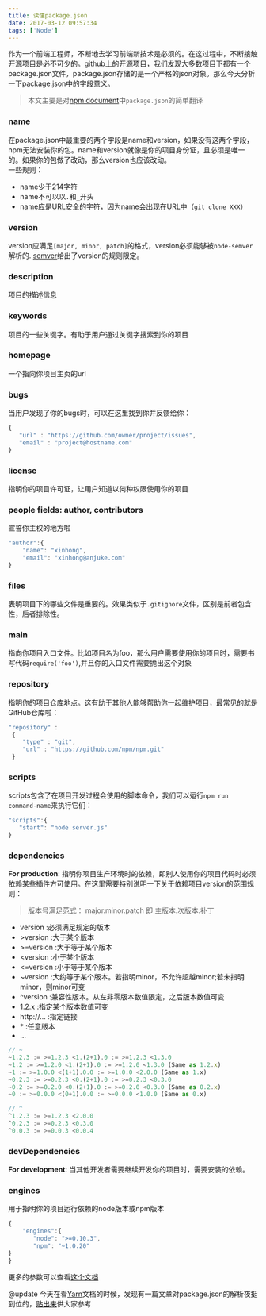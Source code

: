 ```yaml
---
title: 读懂package.json
date: 2017-03-12 09:57:34
tags: ['Node']
---
```


作为一个前端工程师，不断地去学习前端新技术是必须的。在这过程中，不断接触开源项目是必不可少的。github上的开源项目，我们发现大多数项目下都有一个package.json文件，package.json存储的是一个严格的json对象。那么今天分析一下package.json中的字段意义。
> 本文主要是对[npm document](https://docs.npmjs.com/files/package.json)中`package.json`的简单翻译

### name
在package.json中最重要的两个字段是name和version，如果没有这两个字段，npm无法安装你的包。name和version就像是你的项目身份证，且必须是唯一的。如果你的包做了改动，那么version也应该改动。        
一些规则：
* name少于214字符
* name不可以以`.`和`_`开头
* name应是URL安全的字符，因为name会出现在URL中（`git clone XXX`）

### version
version应满足`[major, minor, patch]`的格式，version必须能够被`node-semver`解析的. [semver](https://docs.npmjs.com/misc/semver)给出了version的规则限定。

### description
项目的描述信息

### keywords
项目的一些关键字。有助于用户通过关键字搜索到你的项目

### homepage
一个指向你项目主页的url

### bugs
当用户发现了你的bugs时，可以在这里找到你并反馈给你：
```js
{
   "url" : "https://github.com/owner/project/issues",
   "email" : "project@hostname.com"
}
```

### license
指明你的项目许可证，让用户知道以何种权限使用你的项目

### people fields: author, contributors
宣誓你主权的地方啦
```js
"author":{
    "name": "xinhong",
    "email": "xinhong@anjuke.com"
}
```

### files
表明项目下的哪些文件是重要的。效果类似于`.gitignore`文件，区别是前者包含性，后者排除性。

### main
指向你项目入口文件。比如项目名为foo，那么用户需要使用你的项目时，需要书写代码`require('foo')`,并且你的入口文件需要抛出这个对象

### repository
指明你的项目仓库地点。这有助于其他人能够帮助你一起维护项目，最常见的就是GitHub仓库啦：
```js
"repository" :
 {
    "type" : "git",
    "url" : "https://github.com/npm/npm.git"
 }
```

### scripts
scripts包含了在项目开发过程会使用的脚本命令，我们可以运行`npm run command-name`来执行它们：
```js
"scripts":{
   "start": "node server.js"
}
```

### dependencies
**For production**: 指明你项目生产环境时的依赖，即别人使用你的项目代码时必须依赖某些插件方可使用。在这里需要特别说明一下关于依赖项目version的范围规则：
> 版本号满足范式： major.minor.patch 即 主版本.次版本.补丁

* version :必须满足规定的版本
* \>version  :大于某个版本
* \>=version :大于等于某个版本
* <version  :小于某个版本
* <=version  :小于等于某个版本
* ~version :大约等于某个版本。若指明minor，不允许超越minor;若未指明minor，则minor可变
* ^version  :兼容性版本。从左非零版本数值限定，之后版本数值可变
* 1.2.x  :指定某个版本数值可变
* http://...  :指定链接
* \*  :任意版本
* ...

```js
// ~
~1.2.3 := >=1.2.3 <1.(2+1).0 := >=1.2.3 <1.3.0
~1.2 := >=1.2.0 <1.(2+1).0 := >=1.2.0 <1.3.0 (Same as 1.2.x)
~1 := >=1.0.0 <(1+1).0.0 := >=1.0.0 <2.0.0 (Same as 1.x)
~0.2.3 := >=0.2.3 <0.(2+1).0 := >=0.2.3 <0.3.0
~0.2 := >=0.2.0 <0.(2+1).0 := >=0.2.0 <0.3.0 (Same as 0.2.x)
~0 := >=0.0.0 <(0+1).0.0 := >=0.0.0 <1.0.0 (Same as 0.x)

// ^
^1.2.3 := >=1.2.3 <2.0.0
^0.2.3 := >=0.2.3 <0.3.0
^0.0.3 := >=0.0.3 <0.0.4
```

### devDependencies
**For development**: 当其他开发者需要继续开发你的项目时，需要安装的依赖。

### engines
用于指明你的项目运行依赖的node版本或npm版本
```js
{
    "engines":{
       "node": ">=0.10.3",
       "npm": "~1.0.20"
}
}
```

更多的参数可以查看[这个文档](https://docs.npmjs.com/files/package.json)

@update
今天在看[Yarn](https://yarnpkg.com/zh-Hans/)文档的时候，发现有一篇文章对package.json的解析夜挺到位的，[贴出来](https://yarnpkg.com/zh-Hans/docs/package-json)供大家参考
